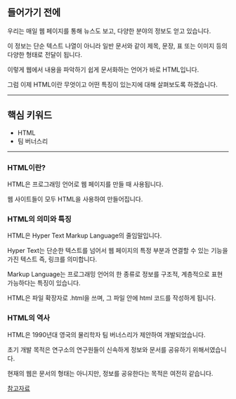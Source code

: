 ## 들어가기 전에

우리는 매일 웹 페이지를 통해 뉴스도 보고, 다양한 분야의 정보도 얻고 있습니다.

이 정보는 단순 텍스트 나열이 아니라 일반 문서와 같이 제목, 문장, 표 또는 이미지 등의 다양한 형태로 전달이 됩니다. 

이렇게 웹에서 내용을 파악하기 쉽게 문서화하는 언어가 바로 HTML입니다.

그럼 이제 HTML이란 무엇이고 어떤 특징이 있는지에 대해 살펴보도록 하겠습니다.


---------


## 핵심 키워드
+ HTML
+ 팀 버너스리


---------


### HTML이란?

HTML은 프로그래밍 언어로 웹 페이지를 만들 때 사용됩니다.

웹 사이트들이 모두 HTML을 사용하여 만들어집니다.

 
### HTML의 의미와 특징

HTML은 Hyper Text Markup Language의 줄임말입니다.

Hyper Text는 단순한 텍스트를 넘어서 웹 페이지의 특정 부분과 연결할 수 있는 기능을 가진 텍스트 즉, 링크를 의미합니다.

Markup Language는 프로그래밍 언어의 한 종류로 정보를 구조적, 계층적으로 표현 가능하다는 특징이 있습니다.

HTML은 파일 확장자로 .html을 쓰며, 그 파일 안에 html 코드를 작성하게 됩니다.


### HTML의 역사

HTML은 1990년대 영국의 물리학자 팀 버너스리가 제안하여 개발되었습니다.

초기 개발 목적은 연구소의 연구원들이 신속하게 정보와 문서를 공유하기 위해서였습니다.

현재의 웹은 문서의 형태는 아니지만, 정보를 공유한다는 목적은 여전히 같습니다.



[참고자료](https://developer.mozilla.org)

